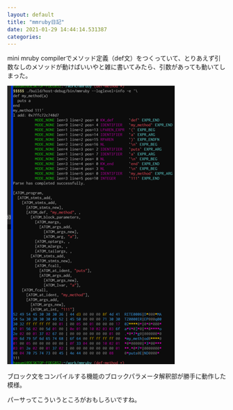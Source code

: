 ```yaml
---
layout: default
title: "mmruby日記"
date: 2021-01-29 14:44:14.531387
categories: 
---
```


mini mruby compilerでメソッド定義（def文）をつくっていて、とりあえず引数なしのメソッドが動けばいいやと雑に書いてみたら、引数があっても動いてしまった。

![](/assets/images/202101/Ubuntu-20.04_2021-01-29_14.41.06.png)

ブロック文をコンパイルする機能のブロックパラメータ解釈部が勝手に動作した模様。


パーサってこういうところがおもしろいですね。
